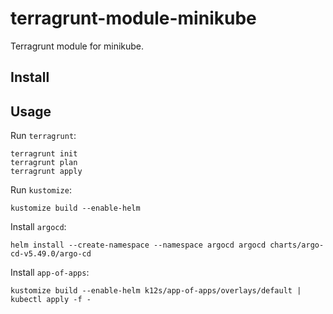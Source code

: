 # terragrunt-module-minikube

Terragrunt module for minikube.

## Install

[//]: # (todo: terragrunt, helm, kustomize, terraform/tofu, ..., etc)

## Usage

Run `terragrunt`:
```shell
terragrunt init
terragrunt plan
terragrunt apply
```

Run `kustomize`:
```shell
kustomize build --enable-helm
```

Install `argocd`:
```shell
helm install --create-namespace --namespace argocd argocd charts/argo-cd-v5.49.0/argo-cd
```

Install `app-of-apps`:
```shell
kustomize build --enable-helm k12s/app-of-apps/overlays/default | kubectl apply -f -
```
